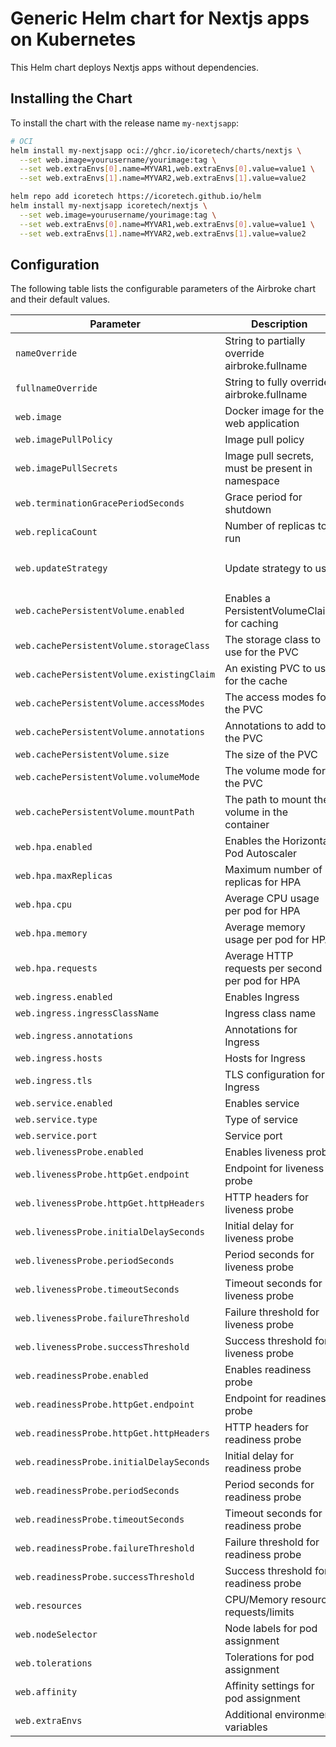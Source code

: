 # Generic Helm chart for Nextjs apps on Kubernetes

This Helm chart deploys Nextjs apps without dependencies.

## Installing the Chart

To install the chart with the release name `my-nextjsapp`:

```bash
# OCI
helm install my-nextjsapp oci://ghcr.io/icoretech/charts/nextjs \
  --set web.image=yourusername/yourimage:tag \
  --set web.extraEnvs[0].name=MYVAR1,web.extraEnvs[0].value=value1 \
  --set web.extraEnvs[1].name=MYVAR2,web.extraEnvs[1].value=value2

```

```bash
helm repo add icoretech https://icoretech.github.io/helm
helm install my-nextjsapp icoretech/nextjs \
  --set web.image=yourusername/yourimage:tag \
  --set web.extraEnvs[0].name=MYVAR1,web.extraEnvs[0].value=value1 \
  --set web.extraEnvs[1].name=MYVAR2,web.extraEnvs[1].value=value2
```

## Configuration

The following table lists the configurable parameters of the Airbroke chart and their default values.

| Parameter | Description | Default |
| --------- | ----------- | ------- |
| `nameOverride` | String to partially override airbroke.fullname | `""` |
| `fullnameOverride` | String to fully override airbroke.fullname | `""` |
| `web.image` | Docker image for the web application | `""` |
| `web.imagePullPolicy` | Image pull policy | `IfNotPresent` |
| `web.imagePullSecrets` | Image pull secrets, must be present in namespace | `""` |
| `web.terminationGracePeriodSeconds` | Grace period for shutdown | `0` |
| `web.replicaCount` | Number of replicas to run | `1` |
| `web.updateStrategy` | Update strategy to use | `{type: RollingUpdate, rollingUpdate: {maxUnavailable: 0, maxSurge: 1}}` |
| `web.cachePersistentVolume.enabled` | Enables a PersistentVolumeClaim for caching | `false` |
| `web.cachePersistentVolume.storageClass` | The storage class to use for the PVC | `""` |
| `web.cachePersistentVolume.existingClaim` | An existing PVC to use for the cache | `""` |
| `web.cachePersistentVolume.accessModes` | The access modes for the PVC | `["ReadWriteOnce"]` |
| `web.cachePersistentVolume.annotations` | Annotations to add to the PVC | `{}` |
| `web.cachePersistentVolume.size` | The size of the PVC | `1Gi` |
| `web.cachePersistentVolume.volumeMode` | The volume mode for the PVC | `""` |
| `web.cachePersistentVolume.mountPath` | The path to mount the volume in the container | `/app/.next/cache` |
| `web.hpa.enabled` | Enables the Horizontal Pod Autoscaler | `false` |
| `web.hpa.maxReplicas` | Maximum number of replicas for HPA | `10` |
| `web.hpa.cpu` | Average CPU usage per pod for HPA | |
| `web.hpa.memory` | Average memory usage per pod for HPA | |
| `web.hpa.requests` | Average HTTP requests per second per pod for HPA | |
| `web.ingress.enabled` | Enables Ingress | `false` |
| `web.ingress.ingressClassName` | Ingress class name | `nginx` |
| `web.ingress.annotations` | Annotations for Ingress | `{}` |
| `web.ingress.hosts` | Hosts for Ingress | `[]` |
| `web.ingress.tls` | TLS configuration for Ingress | `[]` |
| `web.service.enabled` | Enables service | `true` |
| `web.service.type` | Type of service | `ClusterIP` |
| `web.service.port` | Service port | `3000` |
| `web.livenessProbe.enabled` | Enables liveness probe | `true` |
| `web.livenessProbe.httpGet.endpoint` | Endpoint for liveness probe | `/api/hc?source=livenessProbe` |
| `web.livenessProbe.httpGet.httpHeaders` | HTTP headers for liveness probe | `[]` |
| `web.livenessProbe.initialDelaySeconds` | Initial delay for liveness probe | `0` |
| `web.livenessProbe.periodSeconds` | Period seconds for liveness probe | `10` |
| `web.livenessProbe.timeoutSeconds` | Timeout seconds for liveness probe | `5` |
| `web.livenessProbe.failureThreshold` | Failure threshold for liveness probe | `2` |
| `web.livenessProbe.successThreshold` | Success threshold for liveness probe | `1` |
| `web.readinessProbe.enabled` | Enables readiness probe | `true` |
| `web.readinessProbe.httpGet.endpoint` | Endpoint for readiness probe | `/api/hc?source=readinessProbe` |
| `web.readinessProbe.httpGet.httpHeaders` | HTTP headers for readiness probe | `[]` |
| `web.readinessProbe.initialDelaySeconds` | Initial delay for readiness probe | `0` |
| `web.readinessProbe.periodSeconds` | Period seconds for readiness probe | `10` |
| `web.readinessProbe.timeoutSeconds` | Timeout seconds for readiness probe | `5` |
| `web.readinessProbe.failureThreshold` | Failure threshold for readiness probe | `2` |
| `web.readinessProbe.successThreshold` | Success threshold for readiness probe | `1` |
| `web.resources` | CPU/Memory resource requests/limits | `{}` |
| `web.nodeSelector` | Node labels for pod assignment | `{}` |
| `web.tolerations` | Tolerations for pod assignment | `[]` |
| `web.affinity` | Affinity settings for pod assignment | `{}` |
| `web.extraEnvs` | Additional environment variables | `[]` |

